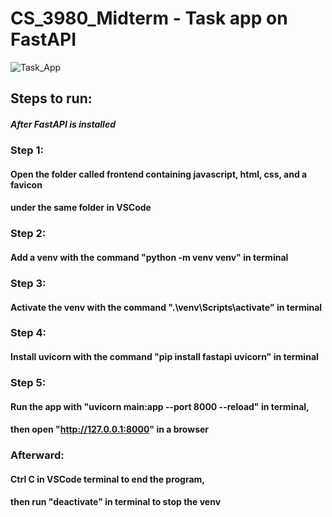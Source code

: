 # CS_3980_Midterm - Task app on FastAPI
![Task_App](https://github.com/user-attachments/assets/c997d2b3-339c-45bc-854d-d5988fc0726d)
## Steps to run:
##### After FastAPI is installed
### Step 1:
#### Open the folder called frontend containing javascript, html, css, and a favicon
####   under the same folder in VSCode
### Step 2:
#### Add a venv with the command "python -m venv venv" in terminal
### Step 3:
#### Activate the venv with the command ".\venv\Scripts\activate" in terminal
### Step 4: 
#### Install uvicorn with the command "pip install fastapi uvicorn" in terminal
### Step 5: 
#### Run the app with "uvicorn main:app --port 8000 --reload" in terminal,
####   then open "http://127.0.0.1:8000" in a browser
### Afterward:
#### Ctrl C in VSCode terminal to end the program,
####   then run "deactivate" in terminal to stop the venv
